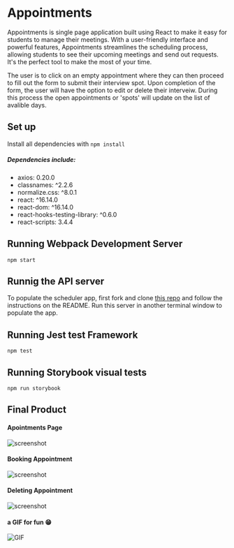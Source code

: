 # Appointments

Appointments is single page application built using React to make it easy for students to manage their meetings. With a user-friendly interface and powerful features, Appointments streamlines the scheduling process, allowing students to see their upcoming meetings and send out requests. It's the perfect tool to make the most of your time.

The user is to click on an empty appointment where they can then proceed to fill out the form to submit their interview spot. Upon completion of the form, the user will have the option to edit or delete their interveiw. During this process the open appointments or 'spots' will update on the list of avalible days.

## Set up

Install all dependencies with `npm install`

##### Dependencies include:

- axios: 0.20.0
- classnames: ^2.2.6
- normalize.css: ^8.0.1
- react: ^16.14.0
- react-dom: ^16.14.0
- react-hooks-testing-library: ^0.6.0
- react-scripts: 3.4.4

## Running Webpack Development Server

`npm start`

## Runnig the API server

To populate the scheduler app, first fork and clone [this repo](https://github.com/Cheryet/scheduler-api) and follow the instructions on the README. Run this server in another terminal window to populate the app.

## Running Jest test Framework

`npm test`

## Running Storybook visual tests

`npm run storybook`

## Final Product

#### Apointments Page

![screenshot](https://github.com/Cheryet/Scheduler/blob/master/docs/appointments.png)

#### Booking Appointment

![screenshot](https://github.com/Cheryet/Scheduler/blob/master/docs/book-appointment.png)

#### Deleting Appointment

![screenshot](https://github.com/Cheryet/Scheduler/blob/master/docs/delete-appointments.png)

#### a GIF for fun 😁

![GIF](https://github.com/Cheryet/Scheduler/blob/master/docs/scheduler-app.gif)

